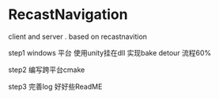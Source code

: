 # RecastNavigation
client and server . based on recastnavition

step1 windows 平台 使用unity挂在dll 实现bake detour 流程60%

step2 编写跨平台cmake

step3 完善log 好好些ReadME
